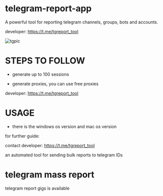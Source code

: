 # telegram-report-app
A powerful tool for reporting telegram channels, groups, bots and accounts.

developer: https://t.me/tgreport_tool

![tgpic](https://github.com/user-attachments/assets/ec6dfbe4-5d36-44a9-a6d5-0ec1580136a2)

# STEPS TO FOLLOW
- generate up to 100 sessions

- generate proxies, you can use free proxies

developer:  https://t.me/tgreport_tool

# USAGE
- there is the windows os version and mac os version

for further guide:

contact developer:  https://t.me/tgreport_tool

an automated tool for sending bulk reports to telegram IDs

# telegram mass report
telegram report gigs is available
